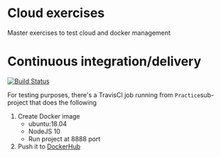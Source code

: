 # Cloud exercises
Master exercises to test cloud and docker management

# Continuous integration/delivery
[![Build Status](https://travis-ci.com/jacxon4/cloud-exercises.svg?branch=master)](https://travis-ci.com/jacxon4/cloud-exercises)

For testing purposes, there's a TravisCI job running from `Practice`sub-project that does the following
1. Create Docker image
    - ubuntu:18.04 
    - NodeJS 10
    - Run project at 8888 port 
2. Push it to [DockerHub](https://hub.docker.com/r/jacxon4/cloud_practice)